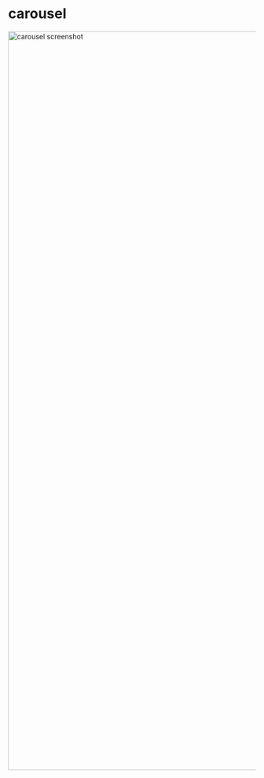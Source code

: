 # carousel

<img width="1503" alt="carousel screenshot" src="https://user-images.githubusercontent.com/33285862/195984569-3ce3913e-4207-4ebf-b341-5d0588ffb022.png">
